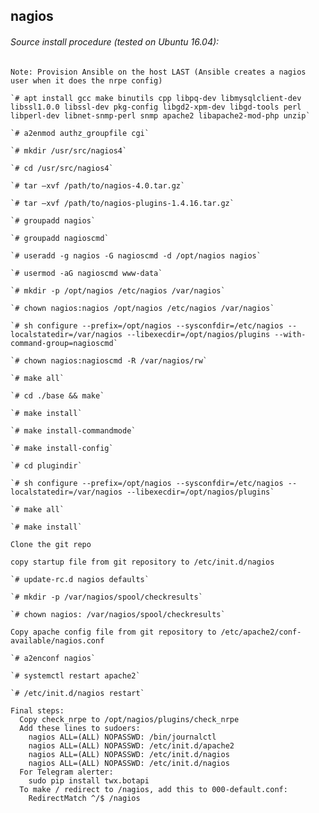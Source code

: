 ## nagios

###### Source install procedure (tested on Ubuntu 16.04):
    Note: Provision Ansible on the host LAST (Ansible creates a nagios user when it does the nrpe config)

    `# apt install gcc make binutils cpp libpq-dev libmysqlclient-dev libssl1.0.0 libssl-dev pkg-config libgd2-xpm-dev libgd-tools perl libperl-dev libnet-snmp-perl snmp apache2 libapache2-mod-php unzip`

    `# a2enmod authz_groupfile cgi`

	`# mkdir /usr/src/nagios4`

	`# cd /usr/src/nagios4`

	`# tar –xvf /path/to/nagios-4.0.tar.gz`

	`# tar –xvf /path/to/nagios-plugins-1.4.16.tar.gz`

	`# groupadd nagios`

	`# groupadd nagioscmd`

	`# useradd -g nagios -G nagioscmd -d /opt/nagios nagios`

    `# usermod -aG nagioscmd www-data`

	`# mkdir -p /opt/nagios /etc/nagios /var/nagios`

	`# chown nagios:nagios /opt/nagios /etc/nagios /var/nagios`

	`# sh configure --prefix=/opt/nagios --sysconfdir=/etc/nagios --localstatedir=/var/nagios --libexecdir=/opt/nagios/plugins --with-command-group=nagioscmd`

    `# chown nagios:nagioscmd -R /var/nagios/rw`

	`# make all`

	`# cd ./base && make`

	`# make install`

	`# make install-commandmode`

	`# make install-config`

    `# cd plugindir`

	`# sh configure --prefix=/opt/nagios --sysconfdir=/etc/nagios --localstatedir=/var/nagios --libexecdir=/opt/nagios/plugins`

	`# make all`

	`# make install`

    Clone the git repo

	copy startup file from git repository to /etc/init.d/nagios

	`# update-rc.d nagios defaults`

    `# mkdir -p /var/nagios/spool/checkresults`

    `# chown nagios: /var/nagios/spool/checkresults`

    Copy apache config file from git repository to /etc/apache2/conf-available/nagios.conf

    `# a2enconf nagios`

    `# systemctl restart apache2`

    `# /etc/init.d/nagios restart`

    Final steps:
      Copy check_nrpe to /opt/nagios/plugins/check_nrpe
      Add these lines to sudoers:
        nagios ALL=(ALL) NOPASSWD: /bin/journalctl
        nagios ALL=(ALL) NOPASSWD: /etc/init.d/apache2
        nagios ALL=(ALL) NOPASSWD: /etc/init.d/nagios
        nagios ALL=(ALL) NOPASSWD: /etc/init.d/nagios
      For Telegram alerter:
        sudo pip install twx.botapi
      To make / redirect to /nagios, add this to 000-default.conf:
        RedirectMatch ^/$ /nagios
